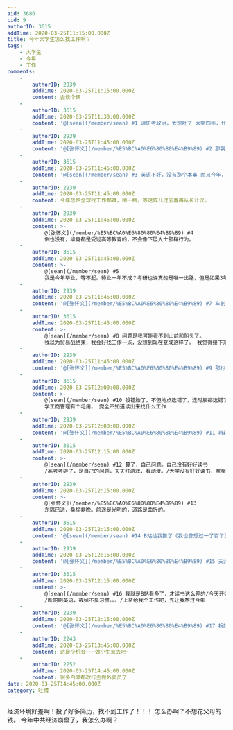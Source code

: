 ```yaml
---
aid: 3686
cid: 9
authorID: 3615
addTime: 2020-03-25T11:15:00.000Z
title: 今年大学生怎么找工作啊？
tags:
    - 大学生
    - 今年
    - 工作
comments:
    -
        authorID: 2939
        addTime: 2020-03-25T11:15:00.000Z
        content: 去读个研
    -
        authorID: 3615
        addTime: 2020-03-25T11:30:00.000Z
        content: '@[sean](/member/sean) #1 读研考政治，太想吐了 大学四年，什么都没有学会，家里没关系 今年这样的，我们找个屁工作'
    -
        authorID: 2939
        addTime: 2020-03-25T11:45:00.000Z
        content: '@[张怀义](/member/%E5%BC%A0%E6%80%80%E4%B9%89) #2 那就出来读吧'
    -
        authorID: 3615
        addTime: 2020-03-25T11:45:00.000Z
        content: '@[sean](/member/sean) #3 英语不好，没有那个本事 而且今年，外面不怎么待见中国留学生了吧？'
    -
        authorID: 2939
        addTime: 2020-03-25T11:45:00.000Z
        content: 今年恐怕全球找工作都难，稍一稍，等这阵儿过去着再从长计议。
    -
        authorID: 2939
        addTime: 2020-03-25T11:45:00.000Z
        content: >-
            @[张怀义](/member/%E5%BC%A0%E6%80%80%E4%B9%89) #4
            倒也没有，毕竟都是受过高等教育的，不会像下层人士那样行为。
    -
        authorID: 3615
        addTime: 2020-03-25T11:45:00.000Z
        content: >-
            @[sean](/member/sean) #5
            我是今年毕业，等不起。待业一年不成？考研也许真的是唯一出路，但是如果3年后我毕业还是这样呢？
    -
        authorID: 2939
        addTime: 2020-03-25T11:45:00.000Z
        content: '@[张怀义](/member/%E5%BC%A0%E6%80%80%E4%B9%89) #7 车到山前必有路，船到桥头自然直。'
    -
        authorID: 3615
        addTime: 2020-03-25T11:45:00.000Z
        content: >-
            @[sean](/member/sean) #8 问题是我可能看不到山前和船头了。
            我以为贸易战结束，我会好找工作一点，没想到现在变成这样了。 我觉得接下来10年都不会有可能经济反弹啊
    -
        authorID: 2939
        addTime: 2020-03-25T11:45:00.000Z
        content: '@[张怀义](/member/%E5%BC%A0%E6%80%80%E4%B9%89) #9 那也不能一头撞死不是。'
    -
        authorID: 3615
        addTime: 2020-03-25T12:00:00.000Z
        content: >-
            @[sean](/member/sean) #10 投错胎了，不但地点选错了，连时辰都选错了/ 90后好惨啊/ 文科生好惨啊/
            学工商管理有个毛用。 完全不知道读出来找什么工作
    -
        authorID: 2939
        addTime: 2020-03-25T12:00:00.000Z
        content: '@[张怀义](/member/%E5%BC%A0%E6%80%80%E4%B9%89) #11 再赶上投胎的时候得努把力。'
    -
        authorID: 3615
        addTime: 2020-03-25T12:15:00.000Z
        content: >-
            @[sean](/member/sean) #12 算了，自己问题。自己没有好好读书
            /高考考砸了，是自己的问题，天天打游戏，看动漫。/大学没有好好读书，拿奖学金，跟人打游戏/学校里没有好好找工作，自己的问题这么多，也怪不了别人。反正我觉得很多人跟我陪葬吧，不爽不爽不爽////
    -
        authorID: 2939
        addTime: 2020-03-25T12:15:00.000Z
        content: >-
            @[张怀义](/member/%E5%BC%A0%E6%80%80%E4%B9%89) #13
            东隅已逝，桑榆非晚。前途是光明的，道路是曲折的。
    -
        authorID: 3615
        addTime: 2020-03-25T12:15:00.000Z
        content: '@[sean](/member/sean) #14 B站给我推了《我也曾想过一了百了》'
    -
        authorID: 2939
        addTime: 2020-03-25T12:15:00.000Z
        content: '@[张怀义](/member/%E5%BC%A0%E6%80%80%E4%B9%89) #15 天涯何处觅知音？B站，B站，B站...'
    -
        authorID: 3615
        addTime: 2020-03-25T12:15:00.000Z
        content: >-
            @[sean](/member/sean) #16 我就是B站看多了，才读书这么差的/今天开始不看B站了，开始刷英语
            /断网刷英语，戒掉不良习惯。。。/上帝给我个工作吧，先让我熬过今年
    -
        authorID: 2939
        addTime: 2020-03-25T12:15:00.000Z
        content: '@[张怀义](/member/%E5%BC%A0%E6%80%80%E4%B9%89) #17 祝好！'
    -
        authorID: 2243
        addTime: 2020-03-25T13:45:00.000Z
        content: 这是个机会~~~做小生意去吧~
    -
        authorID: 2252
        addTime: 2020-03-25T14:45:00.000Z
        content: 很多白领都改行去做外卖员了
date: 2020-03-25T14:45:00.000Z
category: 吐槽
---
```


经济环境好差啊！投了好多简历，找不到工作了！！！ 怎么办啊？不想花父母的钱。 今年中共经济崩盘了，我怎么办啊？
